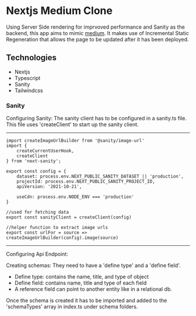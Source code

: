 # Nextjs Medium Clone

Using Server Side rendering for imprvoved performance and Sanity as the backend, this app aims to mimic [medium](https://medium.com/). It makes use of Incremental Static Regeneration that allows the page to be updated after it has been deployed. 
## Technologies

* Nextjs
* Typescript
* Sanity 
* Tailwindcss

### Sanity 

Configuring Sanity: 
The sanity client has to be configured in a sanity.ts file. This file uses 'createClient' to start up the sanity client. 

---
    import createImageUrlBuilder from '@sanity/image-url'
    import {
        createCurrentUserHook,
        createClient
    } from 'next-sanity';

    export const config = {
        dataset: process.env.NEXT_PUBLIC_SANITY_DATASET || 'production',
        projectId: process.env.NEXT_PUBLIC_SANITY_PROJECT_ID, 
        apiVersion: '2021-10-21',

        useCdn: process.env.NODE_ENV === 'production'
    }

    //used for fetching data 
    export const sanityClient = createClient(config)

    //helper function to extract image urls
    export const urlFor = source => createImageUrlBuilder(config).image(source)
---

Configuring Api Endpoint: 

Creating schemas: 
They need to have a 'define type' and a 'define field'. 

* Define type: contains the name, title, and type of object
* Define field: contains name, title and type of each field
* A reference field can point to another entity like in a relational db. 

Once the schema is created it has to be imported and added to the 'schemaTypes' array in index.ts under schema folders.  